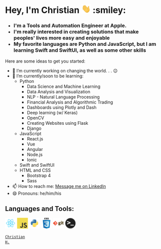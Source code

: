 <h1> Hey, I'm Christian <img src="https://raw.githubusercontent.com/ABSphreak/ABSphreak/master/gifs/Hi.gif" width="30px"> :smiley: </h1> 

<h3>
  <ul>
    <li>I'm a Tools and Automation Engineer at Apple.</li>
    <li>I'm really interested in creating solutions that make peoples' lives more easy and enjoyable</li>
    <li>My favorite languages are Python and JavaScript, but I am learning Swift and SwiftUI, as well as some other skills</li>
  </ul>
</h3>
Here are some ideas to get you started:

* 🔭 I’m currently working on changing the world. . . :wink:
* 🌱 I’m currently/soon to be learning:
  * Python
    * Data Science and Machine Learning
    * Data Analysis and Visualization
    * NLP - Natural Language Processing
    * Financial Analysis and Algorithmic Trading
    * Dashboards using Plotly and Dash
    * Deep learning (w/ Keras)
    * OpenCV
    * Creating Websites using Flask
    * Django
  * JavaScript
    * React.js
    * Vue
    * Angular
    * Node.js
    * Ionic
  * Swift and SwiftUI
  * HTML and CSS
    * Bootstrap 4
    * Sass
* 📫 How to reach me: [Message me on LinkedIn](https://www.linkedin.com/in/christian-haugen-at-apple/)
* 😄 Pronouns: he/him/his

## Languages and Tools:  
<code><img height="35" src="https://raw.githubusercontent.com/github/explore/80688e429a7d4ef2fca1e82350fe8e3517d3494d/topics/react/react.png"></code>
<code><img height="35" src="https://raw.githubusercontent.com/github/explore/80688e429a7d4ef2fca1e82350fe8e3517d3494d/topics/javascript/javascript.png"></code>
<code><img height="35" src="https://raw.githubusercontent.com/github/explore/80688e429a7d4ef2fca1e82350fe8e3517d3494d/topics/python/python.png"></code>
<code><img height="35" src="https://raw.githubusercontent.com/github/explore/80688e429a7d4ef2fca1e82350fe8e3517d3494d/topics/css/css.png"></code>
<code><img height="35" src="https://raw.githubusercontent.com/github/explore/80688e429a7d4ef2fca1e82350fe8e3517d3494d/topics/git/git.png"></code>
<code><img height="35" src="https://raw.githubusercontent.com/github/explore/80688e429a7d4ef2fca1e82350fe8e3517d3494d/topics/terminal/terminal.png"></code>
<code><div class="badge-base LI-profile-badge" data-locale="en_US" data-size="large" data-theme="light" data-type="VERTICAL" data-vanity="christian-haugen-at-apple" data-version="v1"><a class="badge-base__link LI-simple-link" href="https://www.linkedin.com/in/christian-haugen-at-apple?trk=profile-badge">Christian H.</a></div></code>              
<code><script src="https://platform.linkedin.com/badges/js/profile.js" async defer type="text/javascript"></script></code>

